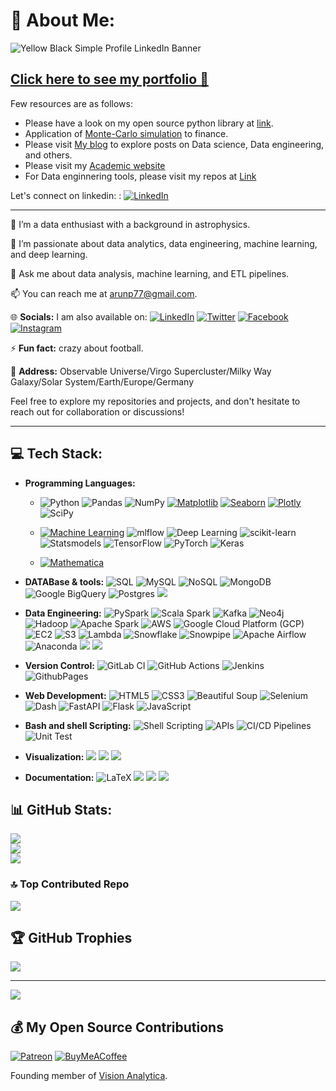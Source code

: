 # 💫 **About Me:**

![Yellow   Black Simple Profile LinkedIn Banner](https://github.com/user-attachments/assets/9ae48475-a048-4b6f-877b-277856737cc9)

<a href="https://arunp77.github.io/" target="_blanck">Click here to see my portfolio 🔗</a>
----

<p> Few resources are as follows:</p>
<ul>
  <li>Please have a look on my open source python library at <a href="https://www.npmjs.com/package/mathlib-npm-new" target="_blanck">link</a>.</li>
  <li>Application of <a href="https://arunp77.github.io/MonteCarlo-simulation/" target="_blanck">Monte-Carlo simulation</a> to finance.</li>
  <li>Please visit <a href="https://arunp77.medium.com/" target="_blanck">My blog</a> to explore posts on Data science, Data engineering, and others.</li>
  <li>Please visit my <a href="https://sites.google.com/view/aruncosmo/home" target="_blanck">Academic website</a></li>
  <li>For Data enginnering tools, please visit my repos at <a href="https://arunp77.github.io/Data-engineering-tools/" target="_blank">Link</a></li>
</ul>

Let's connect on linkedin: : [![LinkedIn](https://img.shields.io/badge/LinkedIn-%230077B5.svg?logo=linkedin&logoColor=white)](https://linkedin.com/in/arunp77) 

--------------------------------------------------------------------------------------------

<!----- 👋 Hi, I’m <b>Arun Kumar Pandey</b> (Hallo, ich bin Arun Kumar Pandey).<br> /-----> 

🔭 I’m a data enthusiast with a background in astrophysics.

🌱 I’m passionate about data analytics, data engineering, machine learning, and deep learning.

💬 Ask me about data analysis, machine learning, and ETL pipelines.

📫 You can reach me at [arunp77@gmail.com](arunp77@gmail.com).

🌐 **Socials:** I am also available on: [![LinkedIn](https://img.shields.io/badge/LinkedIn-%230077B5.svg?logo=linkedin&logoColor=white)](https://linkedin.com/in/arunp77) 
[![Twitter](https://img.shields.io/badge/Twitter-black.svg?logo=X&logoColor=white)](https://x.com/arunp77_)
[![Facebook](https://img.shields.io/badge/Facebook-%231877F2.svg?logo=Facebook&logoColor=white)](https://facebook.com/arunp77) 
[![Instagram](https://img.shields.io/badge/Instagram-%23E4405F.svg?logo=Instagram&logoColor=white)](https://instagram.com/arunp77)

⚡ **Fun fact:** crazy about football.<br>

📍 **Address:** Observable Universe/Virgo Supercluster/Milky Way Galaxy/Solar System/Earth/Europe/Germany <br>

Feel free to explore my repositories and projects, and don't hesitate to reach out for collaboration or discussions!

--------------------------------------------------------------------------------------------

## 💻 **Tech Stack:**

- **Programming Languages:** 
  - ![Python](https://img.shields.io/badge/python-3670A0?style=flat-square&logo=python&logoColor=ffdd54) 
    ![Pandas](https://img.shields.io/badge/pandas-%23150458.svg?style=flat-square&logo=pandas&logoColor=white) 
    ![NumPy](https://img.shields.io/badge/numpy-%23013243.svg?style=flat-square&logo=numpy&logoColor=white)
    [![Matplotlib](https://img.shields.io/badge/Matplotlib-blue.svg?logo=python&logoColor=white)](https://matplotlib.org)
    [![Seaborn](https://img.shields.io/badge/Seaborn-%233F4F75.svg?style=flat-square&logo=python&logoColor=white)](https://seaborn.pydata.org)
    [![Plotly](https://img.shields.io/badge/Plotly-%233F4F75.svg?style=flat-square&logo=plotly&logoColor=white)](https://plotly.com/)
    ![SciPy](https://img.shields.io/badge/SciPy-%230C55A5.svg?style=flat-square&logo=scipy&logoColor=%white) 
    
  - [![Machine Learning](https://img.shields.io/badge/Machine%20Learning-%F0%9F%A4%96-darkviolet?style=flat&logoColor=grey)](https://github.com/)
    ![mlflow](https://img.shields.io/badge/mlflow-%23d9ead3.svg?style=plastic&logo=numpy&logoColor=blue)
    ![Deep Learning](https://img.shields.io/badge/Deep%20Learning-%2343853D.svg?style=flat-square&logo=python&logoColor=white)
    ![scikit-learn](https://img.shields.io/badge/scikit--learn-%23F7931E.svg?style=flat-square&logo=scikit-learn&logoColor=white)
    ![Statsmodels](https://img.shields.io/badge/Statsmodels-%230099EE.svg?style=flat-square&logo=statsmodels&logoColor=white)
    ![TensorFlow](https://img.shields.io/badge/TensorFlow-%23FF6F00.svg?style=flat-square&logo=TensorFlow&logoColor=white)
    ![PyTorch](https://img.shields.io/badge/PyTorch-%23EE4C2C.svg?style=flat-square&logo=PyTorch&logoColor=white)
    ![Keras](https://img.shields.io/badge/Keras-%23D00000.svg?style=plastic&logo=Keras&logoColor=white) 
    
  - [![Mathematica](https://img.shields.io/badge/Mathematica-F7DF1E?style=plastic&logo=wolfram-mathematica&logoColor=black)](https://www.wolfram.com/mathematica/)
  
  <!------- ![Swift-Newbie](https://img.shields.io/badge/Swift-Newbie-F54A2A?style=flat-square&logo=swift&logoColor=white) ---->

- **DATABase & tools:** ![SQL](https://img.shields.io/badge/SQL-F7DF1E.svg?style=flat-square&logo=sql&logoColor=orange)
  ![MySQL](https://img.shields.io/badge/mysql-%2300f.svg?style=flat-square&logo=mysql&logoColor=white) ![NoSQL](https://img.shields.io/badge/NoSQL-%2347A248.svg?style=flat-square&logo=mongodb&logoColor=white) ![MongoDB](https://img.shields.io/badge/MongoDB-%2347A248.svg?style=flat-square&logo=mongodb&logoColor=white)  ![Google BigQuery](https://img.shields.io/badge/-Google%20BigQuery-blue?style=flat-square&logo=google-cloud) ![Postgres](https://img.shields.io/badge/postgres-%23316192.svg?style=plastic&logo=postgresql&logoColor=white) [<img src="https://img.shields.io/badge/MS Excel-blue.svg?logo=Excel">](https://www.office.com/excel)

- **Data Engineering:**
  ![PySpark](https://img.shields.io/badge/PySpark-%23E25A1C.svg?style=flat-square&logo=apache-spark&logoColor=white)
  ![Scala Spark](https://img.shields.io/badge/Scala%20Spark-%23DC322F.svg?style=flat-square&logo=apache-spark&logoColor=white)
  ![Kafka](https://img.shields.io/badge/Kafka-%23231F20.svg?style=flat-square&logo=apache-kafka&logoColor=white)
  ![Neo4j](https://img.shields.io/badge/Neo4j-%2376B043.svg?style=flat-square&logo=neo4j&logoColor=white)
  ![Hadoop](https://img.shields.io/badge/Hadoop-%23FBC02D.svg?style=flat-square&logo=apache&logoColor=white)
  ![Apache Spark](https://img.shields.io/badge/Apache%20Spark-%23E25A1C.svg?style=flat-square&logo=apache-spark&logoColor=white)
  ![AWS](https://img.shields.io/badge/AWS-%23232F3E.svg?style=flat-square&logo=amazon-aws&logoColor=white)
  ![Google Cloud Platform (GCP)](https://img.shields.io/badge/Google%20Cloud%20Platform-%234285F4.svg?style=flat-square&logo=google-cloud&logoColor=white)
  ![EC2](https://img.shields.io/badge/EC2-%23FF9900.svg?style=flat-square&logo=amazon-aws&logoColor=white)
  ![S3](https://img.shields.io/badge/S3-%23FF9900.svg?style=flat-square&logo=amazon-s3&logoColor=white)
  ![Lambda](https://img.shields.io/badge/Lambda-%23FF9900.svg?style=flat-square&logo=amazon-aws&logoColor=white)
  ![Snowflake](https://img.shields.io/badge/Snowflake-%23232F3E.svg?style=flat-square&logo=snowflake&logoColor=white)
  ![Snowpipe](https://img.shields.io/badge/Snowpipe-%23232F3E.svg?style=flat-square&logo=snowflake&logoColor=white)
  ![Apache Airflow](https://img.shields.io/badge/Apache%20Airflow-017CEE?style=plastic&logo=Apache%20Airflow&logoColor=white)
  ![Anaconda](https://img.shields.io/badge/Anaconda-%2344A833.svg?style=flat-square&logo=anaconda&logoColor=white)
  [<img src="https://img.shields.io/badge/Docker-blue.svg?logo=docker">](https://hub.docker.com/)
  [<img src="https://img.shields.io/badge/bitbucket-blue.svg?logo=bitbucket">](https://bitbucket.org/arunp77/python/src/main/)

- **Version Control:** ![GitLab CI](https://img.shields.io/badge/gitlab%20CI-%23181717.svg?style=plastic&logo=gitlab&logoColor=white) 
![GitHub Actions](https://img.shields.io/badge/github%20actions-%232671E5.svg?style=plastic&logo=githubactions&logoColor=white) 
![Jenkins](https://img.shields.io/badge/jenkins-%232C5263.svg?style=plastic&logo=jenkins&logoColor=white) 
![GithubPages](https://img.shields.io/badge/github%20pages-121013?style=plastic&logo=github&logoColor=white) 

- **Web Development:** ![HTML5](https://img.shields.io/badge/html5-%23E34F26.svg?style=flat-square&logo=html5&logoColor=white) 
![CSS3](https://img.shields.io/badge/css3-%231572B6.svg?style=flat-square&logo=css3&logoColor=white)
![Beautiful Soup](https://img.shields.io/badge/Beautiful%20Soup-%23646464.svg?style=flat-square&logo=beautifulsoup&logoColor=white)
![Selenium](https://img.shields.io/badge/Selenium-%2361DAFB.svg?style=flat-square&logo=selenium&logoColor=white)
![Dash](https://img.shields.io/badge/Dash-%23000000.svg?style=flat-square&logo=plotly&logoColor=white)
![FastAPI](https://img.shields.io/badge/FastAPI-009688?style=flat-square&logo=fastapi&logoColor=white)
![Flask](https://img.shields.io/badge/Flask-000000?style=flat-square&logo=flask&logoColor=white) ![JavaScript](https://img.shields.io/badge/javascript-%23323330.svg?style=plastic&logo=javascript&logoColor=%23F7DF1E) 

- **Bash and shell Scripting:**
  ![Shell Scripting](https://img.shields.io/badge/Shell%20Scripting-%23121011.svg?style=flat-square&logo=gnu-bash&logoColor=white)
  ![APIs](https://img.shields.io/badge/APIs-%23007ACC.svg?style=flat-square&logo=apiary&logoColor=white)
  ![CI/CD Pipelines](https://img.shields.io/badge/CI%2FCD%20Pipelines-%2343853D.svg?style=flat-square&logo=jenkins&logoColor=white)
  ![Unit Test](https://img.shields.io/badge/Unit%20Test-%2343853D.svg?style=flat-square&logo=unittest&logoColor=white) 

- **Visualization:** [<img src="https://img.shields.io/badge/Power Bi-informational.svg?logo=Power Bi">](https://powerbi.microsoft.com/)
[<img src="https://img.shields.io/badge/Tableau-informational.svg?logo=tableau">](https://www.tableau.com/) [<img src="https://img.shields.io/badge/looker studio-blue.svg?logo=looker">](https://lookerstudio.google.com/)

- **Documentation:** ![LaTeX](https://img.shields.io/badge/latex-%23008080.svg?style=flat-square&logo=latex&logoColor=white) 
 [<img src="https://img.shields.io/badge/MS word-blue.svg?logo=msword">](https://www.office.com/word)
 [<img src="https://img.shields.io/badge/Mac Pages-important.svg?logo=Pages">](https://www.apple.com/pages)
 [<img src="https://img.shields.io/badge/Mac Keynotes-blue.svg?logo=Keynotes">](https://www.apple.com/keynotes)

## 📊 GitHub Stats:
![](https://github-readme-stats.vercel.app/api?username=arunp77&theme=radical&hide_border=false&include_all_commits=false&count_private=false)<br/>
![](https://github-readme-streak-stats.herokuapp.com/?user=arunp77&theme=radical&hide_border=false)<br/>
![](https://github-readme-stats.vercel.app/api/top-langs/?username=arunp77&theme=radical&hide_border=false&include_all_commits=false&count_private=false&layout=compact)

### 🔝 Top Contributed Repo
![](https://github-contributor-stats.vercel.app/api?username=arunp77&limit=5&theme=radical&combine_all_yearly_contributions=true)


## 🏆 GitHub Trophies
![](https://github-profile-trophy.vercel.app/?username=arunp77&theme=radical&no-frame=false&no-bg=true&margin-w=4)

---
<!----[![](https://visitcount.itsvg.in/api?id=arunp77&label=Profile%20Views&color=0&icon=0&pretty=true)](https://visitcount.itsvg.in)--->
[![](https://visitcount.itsvg.in/api?id=arunp77&label=Profile%20Views&color=0&icon=0&pretty=false)](https://visitcount.itsvg.in)

## 💰 My Open Source Contributions

[![Patreon](https://img.shields.io/badge/Patreon-F96854?style=for-the-badge&logo=patreon&logoColor=white)](https://patreon.com/87801682)
[![BuyMeACoffee](https://img.shields.io/badge/Buy%20Me%20a%20Coffee-ffdd00?style=for-the-badge&logo=buy-me-a-coffee&logoColor=black)](https://buymeacoffee.com/arunp77)


Founding member of [Vision Analytica](https://arunp77.github.io/Vision-Analytics/).

<!------
https://github.com/anuraghazra/github-readme-stats
------>
<!-- Proudly created with GPRM ( https://gprm.itsvg.in ) -->
